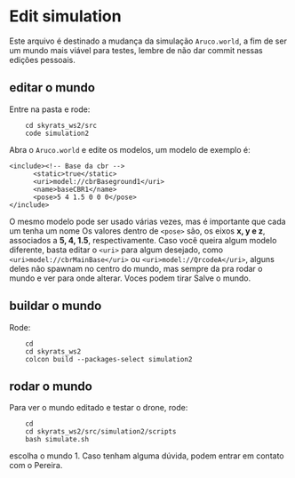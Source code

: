 # Edit simulation
Este arquivo é destinado a mudança da simulação ``` Aruco.world ```, a fim de ser um mundo mais viável para testes, lembre de não dar commit nessas edições pessoais.
 
## editar o mundo
Entre na pasta e rode:
```bash:
    cd skyrats_ws2/src
    code simulation2
```
Abra o ``` Aruco.world ``` e edite os modelos, um modelo de exemplo é:
 
```
<include><!-- Base da cbr -->
      <static>true</static>
      <uri>model://cbrBaseground1</uri>
      <name>baseCBR1</name>
      <pose>5 4 1.5 0 0 0</pose>
</include>
```
 
O mesmo modelo pode ser usado várias vezes, mas é importante que cada um tenha um nome
Os valores dentro de ``` <pose> ``` são, os eixos **x, y e z**, associados a **5, 4, 1.5**, respectivamente.
Caso você queira algum modelo diferente, basta editar o ``` <uri> ``` para algum desejado, como ``` <uri>model://cbrMainBase</uri> ``` ou ``` <uri>model://QrcodeA</uri> ```, alguns deles não spawnam no centro do mundo, mas sempre da pra rodar o mundo e ver para onde alterar.
Voces podem tirar 
Salve o mundo.
 
## buildar o mundo
Rode:
```bash:
    cd
    cd skyrats_ws2
    colcon build --packages-select simulation2
```
 
## rodar o mundo
Para ver o mundo editado e testar o drone, rode:
```bash:
    cd
    cd skyrats_ws2/src/simulation2/scripts
    bash simulate.sh
```
 
escolha o mundo 1.
Caso tenham alguma dúvida, podem entrar em contato com o Pereira.
